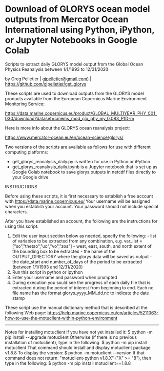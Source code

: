 # Download of GLORYS ocean model outputs from Mercator Ocean International using Python, iPython, or Jupyter Notebooks in Google Colab

Scripts to extract daily GLORYS model output
from the Global Ocean Physics Reanalysis between 1/1/1993 to 12/31/2020

by Greg Pelletier | gjpelletier@gmail.com) | https://github.com/gjpelletier/get_glorys

These scripts are used to download outputs from the GLORYS model products available from the European Copernicus Marine Environment Monitoring Service:

https://data.marine.copernicus.eu/product/GLOBAL_MULTIYEAR_PHY_001_030/download?dataset=cmems_mod_glo_phy_my_0.083_P1D-m

Here is more info about the GLORYS ocean reanalysis project:

https://www.mercator-ocean.eu/en/ocean-science/glorys/

Two versions of the scripts are available as follows for use with different computing platforms:

- get_glorys_reanalysis_daily.py is written for use in Python or iPython
- get_glorys_reanalysis_daily.ipynb is a Jupyter notebook that is set up as Google Colab notebook to save glorys outputs in netcdf files directly to your Google drive

INSTRUCTIONS

Before using these scripts, it is first necessary to establish a free account with https://data.marine.copernicus.eu/
Your username will be assigned when you establish your account. Your password should not include special characters.

After you have established an account, the following are the instructions for using this script:

1) Edit the user input section below as needed, specify the following:
 		- list of variables to be extracted from any combination, e.g. var_list = ["so","thetao","uo","vo","zos"]
 		- west, east, south, and north extent of the bounding box to be extracted
  		- the name of the OUTPUT_DIRECTORY where the glorys data will be saved as output
 		- the date_start and number_of_days of the period to be extracted (between 1/1/1993 and 12/31/2020)
2) Run this script in python or ipython
3) Enter your username and password when prompted
4) During execution you sould see the progress of each daily file that is extracted during the period of interest 
   from beginning to end. Each nc file name has the format glorys_yyyy_MM_dd.nc to indicate the date stamp

These script use the manual dictionary method that is described at the following Web page:
https://help.marine.copernicus.eu/en/articles/5211063-how-to-use-the-motuclient-within-python-environment
- - -
Notes for installing motuclient if you have not yet installed it:
     $ python -m pip install --upgrade motuclient
  Otherwise (if there is no previous installation of motuclient), 
  type in the following:
     $ python -m pip install motuclient
  That command should install and display motuclient package v1.8.8
  To display the version:
     $ python -m motuclient --version
  If that command does not return: "motuclient-python v1.8.X" ("X" >= "8"), 
  then type in the following:
    $ python -m pip install motuclient==1.8.8
